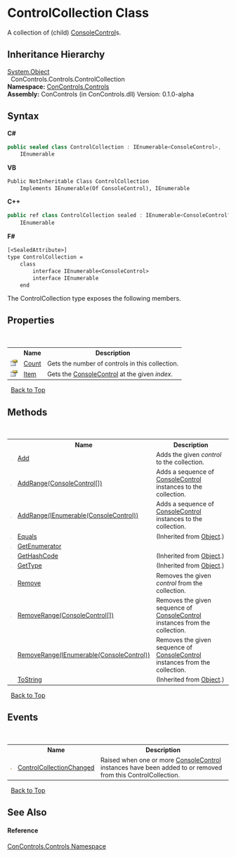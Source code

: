 # ControlCollection Class
 

A collection of (child) <a href="eae0acea-bdd1-dc08-7fda-dcd25c5f2082">ConsoleControl</a>s.


## Inheritance Hierarchy
<a href="https://docs.microsoft.com/dotnet/api/system.object" target="_blank">System.Object</a><br />&nbsp;&nbsp;ConControls.Controls.ControlCollection<br />
**Namespace:**&nbsp;<a href="8161a036-2926-0ace-99d3-20346d250e3b">ConControls.Controls</a><br />**Assembly:**&nbsp;ConControls (in ConControls.dll) Version: 0.1.0-alpha

## Syntax

**C#**<br />
``` C#
public sealed class ControlCollection : IEnumerable<ConsoleControl>, 
	IEnumerable
```

**VB**<br />
``` VB
Public NotInheritable Class ControlCollection
	Implements IEnumerable(Of ConsoleControl), IEnumerable
```

**C++**<br />
``` C++
public ref class ControlCollection sealed : IEnumerable<ConsoleControl^>, 
	IEnumerable
```

**F#**<br />
``` F#
[<SealedAttribute>]
type ControlCollection =  
    class
        interface IEnumerable<ConsoleControl>
        interface IEnumerable
    end
```

The ControlCollection type exposes the following members.


## Properties
&nbsp;<table><tr><th></th><th>Name</th><th>Description</th></tr><tr><td>![Public property](media/pubproperty.gif "Public property")</td><td><a href="0ece310b-b632-ccd2-6e00-1f8469693220">Count</a></td><td>
Gets the number of controls in this collection.</td></tr><tr><td>![Public property](media/pubproperty.gif "Public property")</td><td><a href="9bee9fbc-5dcd-8ec2-81ee-3b32d3b080a6">Item</a></td><td>
Gets the <a href="eae0acea-bdd1-dc08-7fda-dcd25c5f2082">ConsoleControl</a> at the given *index*.</td></tr></table>&nbsp;
<a href="#controlcollection-class">Back to Top</a>

## Methods
&nbsp;<table><tr><th></th><th>Name</th><th>Description</th></tr><tr><td>![Public method](media/pubmethod.gif "Public method")</td><td><a href="3cbc1c73-2281-d987-5908-c1d838c9e512">Add</a></td><td>
Adds the given *control* to the collection.</td></tr><tr><td>![Public method](media/pubmethod.gif "Public method")</td><td><a href="65e46489-fc4c-7943-14d8-5069014a2534">AddRange(ConsoleControl[])</a></td><td>
Adds a sequence of <a href="eae0acea-bdd1-dc08-7fda-dcd25c5f2082">ConsoleControl</a> instances to the collection.</td></tr><tr><td>![Public method](media/pubmethod.gif "Public method")</td><td><a href="31f168c7-8cf3-af9b-5a63-b30496598bd6">AddRange(IEnumerable(ConsoleControl))</a></td><td>
Adds a sequence of <a href="eae0acea-bdd1-dc08-7fda-dcd25c5f2082">ConsoleControl</a> instances to the collection.</td></tr><tr><td>![Public method](media/pubmethod.gif "Public method")</td><td><a href="https://docs.microsoft.com/dotnet/api/system.object.equals#System_Object_Equals_System_Object_" target="_blank">Equals</a></td><td> (Inherited from <a href="https://docs.microsoft.com/dotnet/api/system.object" target="_blank">Object</a>.)</td></tr><tr><td>![Public method](media/pubmethod.gif "Public method")</td><td><a href="94235d79-1eef-7174-50a6-4696f2c72b6e">GetEnumerator</a></td><td /></tr><tr><td>![Public method](media/pubmethod.gif "Public method")</td><td><a href="https://docs.microsoft.com/dotnet/api/system.object.gethashcode#System_Object_GetHashCode" target="_blank">GetHashCode</a></td><td> (Inherited from <a href="https://docs.microsoft.com/dotnet/api/system.object" target="_blank">Object</a>.)</td></tr><tr><td>![Public method](media/pubmethod.gif "Public method")</td><td><a href="https://docs.microsoft.com/dotnet/api/system.object.gettype#System_Object_GetType" target="_blank">GetType</a></td><td> (Inherited from <a href="https://docs.microsoft.com/dotnet/api/system.object" target="_blank">Object</a>.)</td></tr><tr><td>![Public method](media/pubmethod.gif "Public method")</td><td><a href="347c8df9-57ff-d916-c2ef-4c6b6c338b1c">Remove</a></td><td>
Removes the given *control* from the collection.</td></tr><tr><td>![Public method](media/pubmethod.gif "Public method")</td><td><a href="97067f8a-1f42-9adf-4b55-4b5e1ef20241">RemoveRange(ConsoleControl[])</a></td><td>
Removes the given sequence of <a href="eae0acea-bdd1-dc08-7fda-dcd25c5f2082">ConsoleControl</a> instances from the collection.</td></tr><tr><td>![Public method](media/pubmethod.gif "Public method")</td><td><a href="5f8e0b37-45f8-1d6b-b982-edecb3467a0b">RemoveRange(IEnumerable(ConsoleControl))</a></td><td>
Removes the given sequence of <a href="eae0acea-bdd1-dc08-7fda-dcd25c5f2082">ConsoleControl</a> instances from the collection.</td></tr><tr><td>![Public method](media/pubmethod.gif "Public method")</td><td><a href="https://docs.microsoft.com/dotnet/api/system.object.tostring#System_Object_ToString" target="_blank">ToString</a></td><td> (Inherited from <a href="https://docs.microsoft.com/dotnet/api/system.object" target="_blank">Object</a>.)</td></tr></table>&nbsp;
<a href="#controlcollection-class">Back to Top</a>

## Events
&nbsp;<table><tr><th></th><th>Name</th><th>Description</th></tr><tr><td>![Public event](media/pubevent.gif "Public event")</td><td><a href="54ff65b4-24c1-bd28-f67e-51de12359694">ControlCollectionChanged</a></td><td>
Raised when one or more <a href="eae0acea-bdd1-dc08-7fda-dcd25c5f2082">ConsoleControl</a> instances have been added to or removed from this ControlCollection.</td></tr></table>&nbsp;
<a href="#controlcollection-class">Back to Top</a>

## See Also


#### Reference
<a href="8161a036-2926-0ace-99d3-20346d250e3b">ConControls.Controls Namespace</a><br />